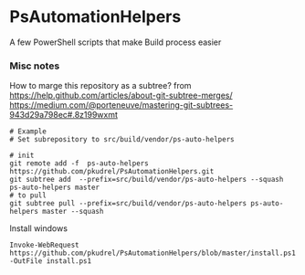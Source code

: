 # PsAutomationHelpers
A few PowerShell scripts that make Build process easier






### Misc notes 
How to marge this repository as a subtree?
from https://help.github.com/articles/about-git-subtree-merges/
https://medium.com/@porteneuve/mastering-git-subtrees-943d29a798ec#.8z199wxmt

```
# Example
# Set subrepository to src/build/vendor/ps-auto-helpers

# init
git remote add -f  ps-auto-helpers https://github.com/pkudrel/PsAutomationHelpers.git
git subtree add  --prefix=src/build/vendor/ps-auto-helpers --squash ps-auto-helpers master
# to pull
git subtree pull --prefix=src/build/vendor/ps-auto-helpers ps-auto-helpers master --squash

```

Install windows
```
Invoke-WebRequest https://github.com/pkudrel/PsAutomationHelpers/blob/master/install.ps1 -OutFile install.ps1
```


